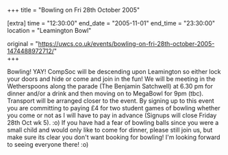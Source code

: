 +++
title = "Bowling on Fri 28th October 2005"

[extra]
time = "12:30:00"
end_date = "2005-11-01"
end_time = "23:30:00"
location = "Leamington Bowl"

original = "https://uwcs.co.uk/events/bowling-on-fri-28th-october-2005-1474488972712/"    
+++

Bowling\! YAY\! CompSoc will be descending upon Leamington so either lock your doors and hide or come and join in the fun\! We will be meeting in the Wetherspoons along the parade (The Benjamin Satchwell) at 6.30 pm for dinner and/or a drink and then moving on to MegaBowl for 9pm (tbc). Transport will be arranged closer to the event. By signing up to this event you are committing to paying £4 for two student games of bowling whether you come or not as I will have to pay in advance (Signups will close Friday 28th Oct wk 5). :o) If you have had a fear of bowling balls since you were a small child and would only like to come for dinner, please still join us, but make sure its clear you don't want booking for bowling\! I'm looking forward to seeing everyone there\! :o)

